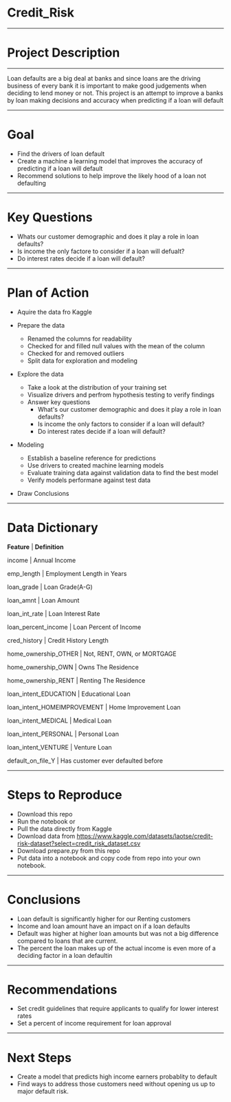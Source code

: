 # Credit_Risk
-------------------------------------------------------------------------------------------------------------------------------

# Project Description
-------------------------------------------------------------------------------------------------------------------------------

Loan defaults are a big deal at banks and since loans are the driving business of every bank 
it is important to make good judgements when deciding to lend money or not. This project is an
attempt to improve a banks by loan making decisions and accuracy when predicting if a loan will
default

-------------------------------------------------------------------------------------------------------------------------------

# Goal

* Find the drivers of loan default 
* Create a machine a learning model that improves the accuracy of predicting if a loan will
default
* Recommend solutions to help improve the likely hood of a loan not defaulting

--------------------------------------------------------------------------------------------------------------------------------
# Key Questions

* Whats our customer demographic and does it play a role in loan defaults?
* Is income the only factore to consider if a loan will defualt?
* Do interest rates decide if a loan will default?
--------------------------------------------------------------------------------------------------------------------------------
# Plan of Action

* Aquire the data fro Kaggle

* Prepare the data

    * Renamed the columns for readability
    * Checked for and filled null values with the mean of the column
    * Checked for and removed outliers
    * Split data for exploration and modeling
    
* Explore the data

    * Take a look at the distribution of your training set
    * Visualize drivers and perfrom hypothesis testing to verify findings
    * Answer key questions
        * What's our customer demographic and does it play a role in loan defaults?
        * Is income the only factors to consider if a loan will default?
        * Do interest rates decide if a loan will default?
        
* Modeling

    * Establish a baseline reference for predictions
    * Use drivers to created machine learning models
    * Evaluate training data against validation data to find the best model
    * Verify models performane against test data

* Draw Conclusions

-------------------------------------------------------------------------------------------------------------------------------

# Data Dictionary

**Feature**                 |            **Definition**

income                      |         Annual Income

emp_length                  |         Employment Length in Years

loan_grade                  |         Loan Grade(A-G)

loan_amnt                   |         Loan Amount

loan_int_rate               |         Loan Interest Rate

loan_percent_income         |         Loan Percent of Income

cred_history                |         Credit History Length

home_ownership_OTHER        |         Not, RENT, OWN, or MORTGAGE

home_ownership_OWN          |         Owns The Residence

home_ownership_RENT         |         Renting The Residence

loan_intent_EDUCATION       |         Educational Loan

loan_intent_HOMEIMPROVEMENT |         Home Improvement Loan

loan_intent_MEDICAL         |         Medical Loan

loan_intent_PERSONAL        |         Personal Loan

loan_intent_VENTURE         |         Venture Loan

default_on_file_Y           |         Has customer ever defaulted before

-------------------------------------------------------------------------------------------------------------------------------

# Steps to Reproduce

* Download this repo
* Run the notebook
        or
* Pull the data directly from Kaggle
* Download data from https://www.kaggle.com/datasets/laotse/credit-risk-dataset?select=credit_risk_dataset.csv
* Download prepare.py from this repo
* Put data into a notebook and copy code from repo into your own notebook.

-------------------------------------------------------------------------------------------------------------------------------

# Conclusions

* Loan default is significantly higher for our Renting customers
* Income and loan amount have an impact on if a loan defaults
* Default was higher at higher loan amounts but was not a big difference compared to loans that are current.
* The percent the loan makes up of the actual income is even more of a deciding factor in a loan defaultin

-------------------------------------------------------------------------------------------------------------------------------

# Recommendations

* Set credit guidelines that require applicants to qualify for lower interest rates
* Set a percent of income requirement for loan approval

-------------------------------------------------------------------------------------------------------------------------------

# Next Steps

* Create a model that predicts high income earners probablity to default
* Find ways to address those customers need without opening us up to major default risk.